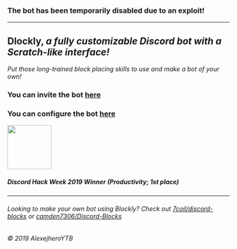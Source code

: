 ### **The bot has been temporarily disabled due to an exploit!**

---

## Dlockly, _a fully customizable Discord bot with a Scratch-like interface!_

_Put those long-trained block placing skills to use and make a bot of your own!_

### You can invite the bot [here](https://discordapp.com/oauth2/authorize?client_id=591694201230721043&scope=bot&permissions=8)
### You can configure the bot [here](https://dlockly.glitch.me)

<img src="https://cdn.glitch.com/43f72134-88ea-4e7b-ace8-4a444b9aab78%2FIcon1.png?v=1561542756208" width="100px" height="100px"> 

##### _Discord Hack Week 2019 Winner (Productivity; 1st place)_

---

###### Looking to make your own bot using Blockly? Check out [7coil/discord-blocks](https://github.com/7coil/discord-blocks) or [camden7306/Discord-Blocks](https://github.com/camden7306/Discord-Blocks)

_© 2019 AlexejheroYTB_

